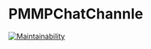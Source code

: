 # PMMPChatChannle

[![Maintainability](https://api.codeclimate.com/v1/badges/421303b8704ff4a54820/maintainability)](https://codeclimate.com/github/maa123/PMMPChatChannel/maintainability)
